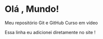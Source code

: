 # Olá , Mundo!
 Meu repositório Git e GitHub
 Curso em vídeo
 
 
 Essa  linha eu adicionei diretamente no site !
